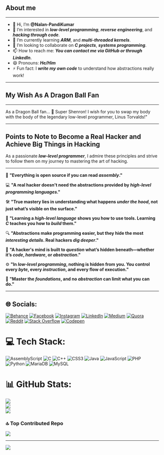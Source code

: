 ## About me
---

- 👋 Hi, I’m **@Nalan-PandiKumar**
- 👀 I’m interested in _**low-level programming**_, _**reverse engineering**_, and _**hacking through code**_.
- 🌱 I’m currently learning _**ARM**_, and _**multi-threaded kernels**_.
- 💞️ I’m looking to collaborate on _**C projects**_, _**systems programming**_.
- 📫 How to reach me: _**You can contact me via GitHub or through LinkedIn**_.
- 😄 Pronouns: _**He/Him**_
- ⚡ Fun fact: I _**write my own code**_ to understand how abstractions really work!

---
## My Wish As A Dragon Ball Fan
---

As a Dragon Ball fan... 🐉 Super Shenron! I wish for you to swap my body with the body of the legendary low-level programmer, Linus Torvalds!"

---

## Points to Note to Become a Real Hacker and Achieve Big Things in Hacking

As a passionate _**low-level programmer**_, I admire these principles and strive to follow them on my journey to mastering the art of hacking.

---

🔹 **"Everything is open source if you can read _**assembly**_."**

💻 **"A real hacker doesn't need the abstractions provided by _**high-level programming languages**_."**

🛠️ **"True mastery lies in understanding what happens _**under the hood**_, not just what’s visible on the surface."**

🔧 **"Learning a _**high-level language**_ shows you how to use tools. Learning _**C**_ teaches you how to _**build**_ them."**

🔍 **"Abstractions make programming easier, but they hide the most _**interesting details**_. Real hackers _**dig deeper**_."**

🧠 **"A hacker's mind is built to _**question**_ what’s hidden beneath—whether it’s _**code**_, _**hardware**_, or _**abstraction**_."**

⚙️ **"In _**low-level programming**_, nothing is hidden from you. You control every _**byte**_, every _**instruction**_, and every flow of execution."**

🚀 **"Master the _**foundations**_, and no _**abstraction**_ can limit what you can do."**

---

## 🌐 Socials:
[![Behance](https://img.shields.io/badge/Behance-1769ff?logo=behance&logoColor=white)](https://behance.net/nalanpandikumar) [![Facebook](https://img.shields.io/badge/Facebook-%231877F2.svg?logo=Facebook&logoColor=white)](https://facebook.com/NalanPandiKumar) [![Instagram](https://img.shields.io/badge/Instagram-%23E4405F.svg?logo=Instagram&logoColor=white)](https://instagram.com/nalan_pandikumar) [![LinkedIn](https://img.shields.io/badge/LinkedIn-%230077B5.svg?logo=linkedin&logoColor=white)](https://linkedin.com/in/nalan-p-226a7525a) [![Medium](https://img.shields.io/badge/Medium-12100E?logo=medium&logoColor=white)](https://medium.com/@Nalanpandi) [![Quora](https://img.shields.io/badge/Quora-%23B92B27.svg?logo=Quora&logoColor=white)](https://quora.com/profile/Nalan-Pandi) [![Reddit](https://img.shields.io/badge/Reddit-%23FF4500.svg?logo=Reddit&logoColor=white)](https://reddit.com/user/Foreign_Tonight1897) [![Stack Overflow](https://img.shields.io/badge/-Stackoverflow-FE7A16?logo=stack-overflow&logoColor=white)](https://stackoverflow.com/users/20326830) [![Codepen](https://img.shields.io/badge/Codepen-000000?style=for-the-badge&logo=codepen&logoColor=white)](https://codepen.io/Nalan-Pandi) 

# 💻 Tech Stack:
![AssemblyScript](https://img.shields.io/badge/assembly%20script-%23000000.svg?style=flat-square&logo=assemblyscript&logoColor=white) ![C](https://img.shields.io/badge/c-%2300599C.svg?style=flat-square&logo=c&logoColor=white) ![C++](https://img.shields.io/badge/c++-%2300599C.svg?style=flat-square&logo=c%2B%2B&logoColor=white) ![CSS3](https://img.shields.io/badge/css3-%231572B6.svg?style=flat-square&logo=css3&logoColor=white) ![Java](https://img.shields.io/badge/java-%23ED8B00.svg?style=flat-square&logo=openjdk&logoColor=white) ![JavaScript](https://img.shields.io/badge/javascript-%23323330.svg?style=flat-square&logo=javascript&logoColor=%23F7DF1E) ![PHP](https://img.shields.io/badge/php-%23777BB4.svg?style=flat-square&logo=php&logoColor=white) ![Python](https://img.shields.io/badge/python-3670A0?style=flat-square&logo=python&logoColor=ffdd54) ![MariaDB](https://img.shields.io/badge/MariaDB-003545?style=flat-square&logo=mariadb&logoColor=white) ![MySQL](https://img.shields.io/badge/mysql-4479A1.svg?style=flat-square&logo=mysql&logoColor=white)
# 📊 GitHub Stats:
![](https://github-readme-stats.vercel.app/api?username=Nalan-PandiKumar&theme=radical&hide_border=false&include_all_commits=true&count_private=true)<br/>
![](https://github-readme-streak-stats.herokuapp.com/?user=Nalan-PandiKumar&theme=radical&hide_border=false)<br/>
![](https://github-readme-stats.vercel.app/api/top-langs/?username=Nalan-PandiKumar&theme=radical&hide_border=false&include_all_commits=true&count_private=true&layout=compact)

### 🔝 Top Contributed Repo
![](https://github-contributor-stats.vercel.app/api?username=Nalan-PandiKumar&limit=5&theme=dark&combine_all_yearly_contributions=true)

---
[![](https://visitcount.itsvg.in/api?id=Nalan-PandiKumar&label=Profile%20Views&color=12&icon=8&pretty=true)](https://visitcount.itsvg.in)
